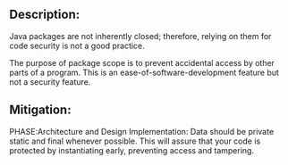 ## Description:

Java packages are not inherently closed; therefore, relying on them for code security is not a good practice.

The purpose of package scope is to prevent accidental access by other parts of a program. This is an ease-of-software-development feature but not a security feature.

## Mitigation:


PHASE:Architecture and Design Implementation:
Data should be private static and final whenever possible. This will assure that your code is protected by instantiating early, preventing access and tampering.


